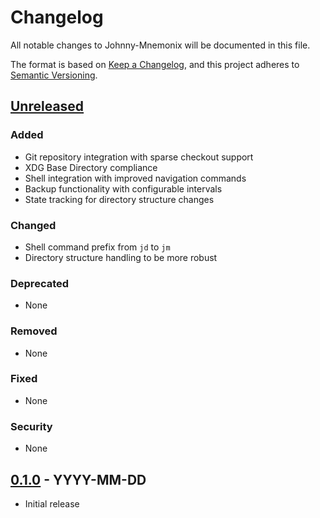 # Changelog

All notable changes to Johnny-Mnemonix will be documented in this file.

The format is based on [Keep a Changelog](https://keepachangelog.com/en/1.0.0/),
and this project adheres to [Semantic Versioning](https://semver.org/spec/v2.0.0.html).

## [Unreleased]

### Added
- Git repository integration with sparse checkout support
- XDG Base Directory compliance
- Shell integration with improved navigation commands
- Backup functionality with configurable intervals
- State tracking for directory structure changes

### Changed
- Shell command prefix from `jd` to `jm`
- Directory structure handling to be more robust

### Deprecated
- None

### Removed
- None

### Fixed
- None

### Security
- None

## [0.1.0] - YYYY-MM-DD
- Initial release

[Unreleased]: https://github.com/lessuselesss/johnny-mnemonix/compare/v0.1.0...HEAD
[0.1.0]: https://github.com/lessuselesss/johnny-mnemonix/releases/tag/v0.1.0
